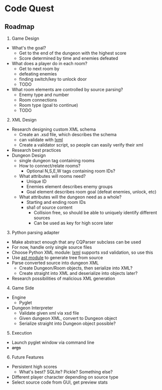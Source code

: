 Code Quest
============

## Roadmap
1. Game Design
 * What's the goal?
     * Get to the end of the dungeon with the highest score
	 * Score determined by time and enemies defeated
 * What does a player do in each room?
     * Get to next room by
	 * defeating enemies
	 * finding switch/key to unlock door
	 * TODO
 * What room elements are controlled by source parsing?
     * Enemy type and number
     * Room connections
     * Room type (goal to continue)
     * TODO
2. XML Design
 * Research designing custom XML schema
     * Create an .xsd file, which describes the schema
	 * can validate with [lxml](http://lxml.de/validation.html#xmlschema)
	 * Create a validator script, so people can easily verify their xml
 * Research best practices
 * Dungeon Design
     * single dungeon tag containing rooms
     * How to connect/relate rooms?
          * Optional N,S,E,W tags containing room IDs?
     * What attributes will rooms need?
          * Unique ID
          * Enemies element describes enemy groups
          * Goal element describes room goal (defeat enemies, unlock, etc)
     * What attributes will the dungeon need as a whole?
          * Starting and ending room IDs
          * sha1 of source content
               * Collision free, so should be able to uniquely identify different sources
               * Can be used as key for high score later
3. Python parsing adapter
 * Make abstract enough that any CQParser subclass can be used
 * For now, handle only single source files
 * Choose Python XML module: [lxml](http://lxml.de/) supports xsd validation, so use this
 * Use [ast module](https://docs.python.org/3.3/library/ast.html) to generate tree from source
 * Parse converted source into dungeon XML
     * Create Dungeon/Room objects, then serialize into XML?
     * Create straight into XML and deserialize into objects later?
 * Research possibilities of malicious XML generation
4. Game Side
 * Engine
     * Pyglet
 * Dungeon Interpreter
     * Validate given xml via xsd file
     * Given dungeon XML, convert to Dungeon object
     * Serialize straight into Dungeon object possible?
5. Execution
 * Launch pyglet window via command line
 * ~~args~~
6. Future Features
 * Persistent high scores
     * What's best? SQLite? Pickle? Something else?
 * Different player character depending on source type
 * Select source code from GUI, get preview stats
